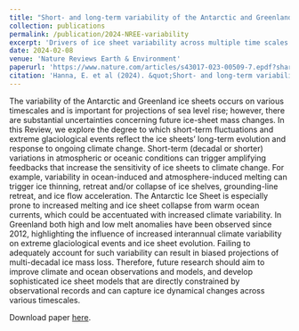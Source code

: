```yaml
---
title: "Short- and long-term variability of the Antarctic and Greenland ice sheets"
collection: publications
permalink: /publication/2024-NREE-variability
excerpt: 'Drivers of ice sheet variability across multiple time scales'
date: 2024-02-08
venue: 'Nature Reviews Earth & Environment'
paperurl: 'https://www.nature.com/articles/s43017-023-00509-7.epdf?sharing_token=EJZ02zq3kFQO4XKwZVTBLdRgN0jAjWel9jnR3ZoTv0NlXBkse_V2fGVmyGVwGFcXe8LM4zjSaytnzbxkpU3vleMHbbCbjypxjcJ3p1wJddVoe1nKU4klsbQfMwCvE-m9plem7c8GygdxBfIr9KNkFEXV23v6oF28LZQkvsWpQm4%3D'
citation: 'Hanna, E. et al (2024). &quot;Short- and long-term variability of the Antarctic and Greenland ice sheets.&quot; <i>Nat. Rev. Earth & Environment</i> 5, 193-210. doi:10.1038/s43017-023-00509-7.'
---
```


The variability of the Antarctic and Greenland ice sheets occurs on various timescales and 
is important for projections of sea level rise; however, there are substantial 
uncertainties concerning future ice-sheet mass changes. In this Review, we explore the 
degree to which short-term fluctuations and extreme glaciological events reflect the ice 
sheets’ long-term evolution and response to ongoing climate change. Short-term (decadal or 
shorter) variations in atmospheric or oceanic conditions can trigger amplifying feedbacks 
that increase the sensitivity of ice sheets to climate change. For example, variability in 
ocean-induced and atmosphere-induced melting can trigger ice thinning, retreat and/or 
collapse of ice shelves, grounding-line retreat, and ice flow acceleration. The Antarctic 
Ice Sheet is especially prone to increased melting and ice sheet collapse from warm ocean 
currents, which could be accentuated with increased climate variability. In Greenland both 
high and low melt anomalies have been observed since 2012, highlighting the influence of 
increased interannual climate variability on extreme glaciological events and ice sheet 
evolution. Failing to adequately account for such variability can result in biased 
projections of multi-decadal ice mass loss. Therefore, future research should aim to 
improve climate and ocean observations and models, and develop sophisticated ice sheet 
models that are directly constrained by observational records and can capture ice 
dynamical changes across various timescales.


Download paper <a href='https://ehultee.github.io/files/Hanna-NREE-Short_and_long_term_var-2024.pdf'>here</a>.